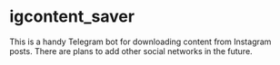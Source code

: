 # igcontent_saver
This is a handy Telegram bot for downloading content from Instagram posts. There are plans to add other social networks in the future. 
